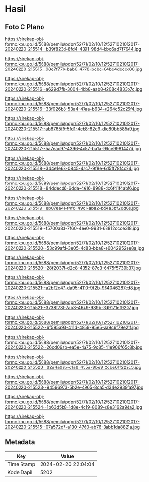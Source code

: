 # Hasil

## Foto C Plano

https://sirekap-obj-formc.kpu.go.id/5688/pemilu/pdpr/52/71/02/10/12/5271021012017-20240220-215514--b39f823d-8fd4-4391-98d4-bbc6ad7f7944.jpg

https://sirekap-obj-formc.kpu.go.id/5688/pemilu/pdpr/52/71/02/10/12/5271021012017-20240220-215515--98e7f776-bab6-4778-bcbc-64be4deccc86.jpg

https://sirekap-obj-formc.kpu.go.id/5688/pemilu/pdpr/52/71/02/10/12/5271021012017-20240220-215516--a629d7fb-3004-4bb8-aab8-f208c4833b7c.jpg

https://sirekap-obj-formc.kpu.go.id/5688/pemilu/pdpr/52/71/02/10/12/5271021012017-20240220-215516--33f026b8-53a4-47aa-b634-e264c52c26f4.jpg

https://sirekap-obj-formc.kpu.go.id/5688/pemilu/pdpr/52/71/02/10/12/5271021012017-20240220-215517--ab8765f9-5fd1-4cb8-82e9-dfe80bb585a9.jpg

https://sirekap-obj-formc.kpu.go.id/5688/pemilu/pdpr/52/71/02/10/12/5271021012017-20240220-215517--5a7eac97-4396-4d57-ba1a-96ce9981447d.jpg

https://sirekap-obj-formc.kpu.go.id/5688/pemilu/pdpr/52/71/02/10/12/5271021012017-20240220-215518--344e1e68-0845-4ac7-9f8e-6d5ff78f4c94.jpg

https://sirekap-obj-formc.kpu.go.id/5688/pemilu/pdpr/52/71/02/10/12/5271021012017-20240220-215518--84ddecd6-6dda-4616-8988-dc6f41f4abf6.jpg

https://sirekap-obj-formc.kpu.go.id/5688/pemilu/pdpr/52/71/02/10/12/5271021012017-20240220-215519--eb07ea41-f4f6-49c1-aba2-b54a3bf26d0e.jpg

https://sirekap-obj-formc.kpu.go.id/5688/pemilu/pdpr/52/71/02/10/12/5271021012017-20240220-215519--f5700a83-7f60-4ee0-9931-63812ccce318.jpg

https://sirekap-obj-formc.kpu.go.id/5688/pemilu/pdpr/52/71/02/10/12/5271021012017-20240220-215520--53c99afd-3e05-4d83-bba8-e6042952ee8a.jpg

https://sirekap-obj-formc.kpu.go.id/5688/pemilu/pdpr/52/71/02/10/12/5271021012017-20240220-215520--28f2037f-d2c8-4352-87c3-6475f5739b37.jpg

https://sirekap-obj-formc.kpu.go.id/5688/pemilu/pdpr/52/71/02/10/12/5271021012017-20240220-215521--a2bf2c47-da95-4110-9f2b-964046287cd8.jpg

https://sirekap-obj-formc.kpu.go.id/5688/pemilu/pdpr/52/71/02/10/12/5271021012017-20240220-215521--3738f73f-7ab3-4649-939b-3d9171ef9207.jpg

https://sirekap-obj-formc.kpu.go.id/5688/pemilu/pdpr/52/71/02/10/12/5271021012017-20240220-215522--6f595a93-411d-4859-95e5-aa9c6f79e21f.jpg

https://sirekap-obj-formc.kpu.go.id/5688/pemilu/pdpr/52/71/02/10/12/5271021012017-20240220-215522--26cd09ab-ea5e-4a75-9c85-41e906f65c8b.jpg

https://sirekap-obj-formc.kpu.go.id/5688/pemilu/pdpr/52/71/02/10/12/5271021012017-20240220-215523--82a4a9ab-c1a8-435a-9be9-2cbe61f222c3.jpg

https://sirekap-obj-formc.kpu.go.id/5688/pemilu/pdpr/52/71/02/10/12/5271021012017-20240220-215523--94596973-5b2e-4965-8ca5-d34e2939fa97.jpg

https://sirekap-obj-formc.kpu.go.id/5688/pemilu/pdpr/52/71/02/10/12/5271021012017-20240220-215524--1b63d5b8-1d8e-4d19-8089-c8e3162a9da2.jpg

https://sirekap-obj-formc.kpu.go.id/5688/pemilu/pdpr/52/71/02/10/12/5271021012017-20240220-215515--07a572d7-a130-4760-ab76-3abb1da8821a.jpg


## Metadata

| Key        | Value               |
| ---------- | ------------------- |
| Time Stamp | 2024-02-20 22:04:04 |
| Kode Dapil | 5202                |



